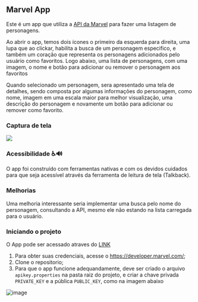 ## Marvel App

Este é um app que utiliza a [API da Marvel](https://developer.marvel.com/docs#!/public/getCreatorCollection_get_0) para fazer uma listagem de personagens.

Ao abrir o app, temos dois ícones o primeiro da esquerda para direita, uma lupa que ao clickar, habilita a busca de um personagem especifico, e também um coração que representa os personagens adicionados pelo usuário como favoritos.
Logo abaixo, uma lista de personagens, com uma imagem, o nome e botão para adicionar ou remover o personagem aos favoritos

Quando selecionado um personagem, sera apresentado uma tela de detalhes, sendo composta por algumas informações do personagem, como nome, imagem em uma escala maior para melhor visualização, uma descrição do personagem e novamente um botão para adicionar ou remover como favorito. 

### Captura de tela
![](https://user-images.githubusercontent.com/40353202/192664444-f43361e6-7e0a-4c3b-8a0e-6b06e302f505.png)

### Acessibilidade ♿️🔊
O app foi construído com ferramentas nativas e com os devidos cuidados para que seja acessível através da ferramenta de leitura de tela (Talkback).

### Melhorias

Uma melhoria interessante seria implementar uma busca pelo nome do personagem, consultando a API, mesmo ele não estando na lista carregada para o usuário.

### Iniciando o projeto

O App pode ser acessado atraves do [LINK](https://drive.google.com/file/d/1XO7W2yVmeX_FYMhwFCmj7zQexEROP5Us/view?usp=sharing)

1. Para obter suas credenciais, acesse o https://developer.marvel.com/;
2. Clone o repositorio;
3. Para que o app funcione adequandamente, deve ser criado o arquivo `apikey.properties` na pasta raiz do projeto, e criar a chave privada `PRIVATE_KEY` e a pública `PUBLIC_KEY`, como na imagem abaixo 

![image](https://user-images.githubusercontent.com/40353202/192672548-0315d210-0d83-4a8f-a650-70034e56e415.png)
